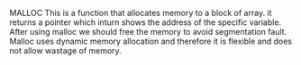 MALLOC
This is a function that allocates memory to a block of array. it returns a pointer which inturn shows the address of the specific variable. After using malloc we should free the memory to avoid segmentation fault. Malloc uses dynamic memory allocation and therefore it is flexible and does not allow wastage of memory.
